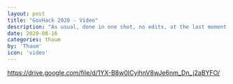 ```yaml
---
layout: post
title: "GovHack 2020 - Video"
description: "As usual, done in one shot, no edits, at the last moment."
date: 2020-08-16
categories: thaum
by: 'Thaum'
icon: 'video'
---
```


https://drive.google.com/file/d/1YX-B8w0ICyjhnV8wJe6nm_Dn_j2aBYFO/
